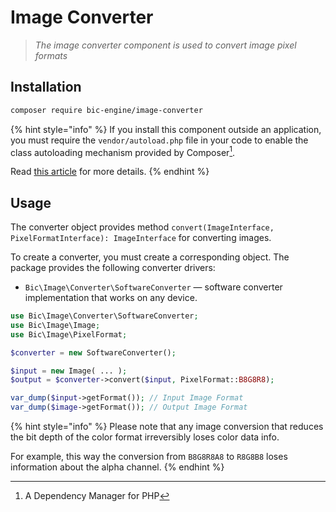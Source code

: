 # Image Converter

> _The image converter component is used to convert image pixel formats_

## Installation

```bash
composer require bic-engine/image-converter
```

{% hint style="info" %}
If you install this component outside an application, you must require the `vendor/autoload.php` file in your code to enable the class autoloading mechanism provided by Composer[^1].

Read [this article](https://getcomposer.org/doc/00-intro.md) for more details.
{% endhint %}

## Usage

The converter object provides method `convert(ImageInterface, PixelFormatInterface): ImageInterface` for converting images.

To create a converter, you must create a corresponding object. The package provides the following converter drivers:

* `Bic\Image\Converter\SoftwareConverter` — software converter implementation that works on any device.

```php
use Bic\Image\Converter\SoftwareConverter;
use Bic\Image\Image;
use Bic\Image\PixelFormat;

$converter = new SoftwareConverter();

$input = new Image( ... );
$output = $converter->convert($input, PixelFormat::B8G8R8);

var_dump($input->getFormat()); // Input Image Format
var_dump($image->getFormat()); // Output Image Format
```

{% hint style="info" %}
Please note that any image conversion that reduces the bit depth of the color format irreversibly loses color data info.

For example, this way the conversion from `B8G8R8A8` to `R8G8B8` loses information about the alpha channel.
{% endhint %}

[^1]: A Dependency Manager for PHP
